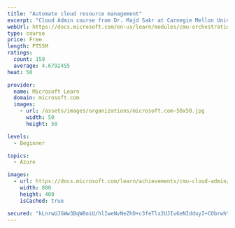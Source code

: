 ```yaml
---
title: "Automate cloud resource management"
excerpt: "Cloud Admin course from Dr. Majd Sakr at Carnegie Mellon University. Learn about how to automate cloud resource management with scripts and infrastructure-as-code tools like Terraform."
webUrl: https://docs.microsoft.com/en-us/learn/modules/cmu-orchestration/
type: course
price: Free
length: PT55M
ratings:
  count: 159
  average: 4.6792455
heat: 50

provider:
  name: Microsoft Learn
  domain: microsoft.com
  images:
    - url: /assets/images/organizations/microsoft.com-50x50.jpg
      width: 50
      height: 50

levels:
  - Beginner

topics:
  - Azure

images:
  - url: https://docs.microsoft.com/learn/achievements/cmu-cloud-admin/cmu-orchestration-social.png
    width: 800
    height: 400
    isCached: true

secured: "kLnrwUJGWw3BqW8oiU/hlIweNvNeZhD+c3feTlx2UJIv6eNIdduyI+CObrwhYGnOrNgR0O0QnIWslZ0/SmFSBjczW+KNx8C0Kt9P5yI8ozchsG8XMfcxRmLDd9OIfbNtbjPgwg1nYbPJFSiIIBacoq1pzf1nOwiBZa6QBRFaDw9XsVpUYDtWMVgwgps8atFLthlcZRRqiQcxtke4ErCocyOOCFwDl8o4Vqw5fOFVzB8xMiu9F8tyNP+xVgL50bqwYRwcFZOZeV1N6O+LLKqhIoMRvegnIUHQnCk2JVNa0va0GCfGjXLz4wLrhv2BhIeXS+WdwV1s4B//16wdUSFuKRWV2tPXNJliMn4aNM2FVnC8bmJc0QZFhT2MD+qaryFwHsCbLSADwkWa8nuvXKF1iVGF4hHslZgS8Fci8hDEAzA=;aHZfZYtcaV7jeF9Ggnj5zg=="
---
```


